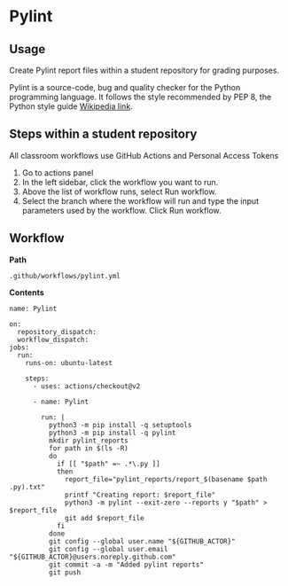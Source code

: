 # Pylint
## Usage
Create Pylint report files within a student repository for grading purposes.

Pylint is a source-code, bug and quality checker for the Python programming language. It follows the style recommended by PEP 8, the Python style guide [Wikipedia link](https://en.wikipedia.org/wiki/Pylint).

## Steps within a student repository
All classroom workflows use GitHub Actions and Personal Access Tokens

1. Go to actions panel
2. In the left sidebar, click the workflow you want to run.
3. Above the list of workflow runs, select Run workflow.
4. Select the branch where the workflow will run and type the input parameters used by the workflow. Click Run workflow.

## Workflow
**Path**
```
.github/workflows/pylint.yml
```
**Contents**
```
name: Pylint

on:
  repository_dispatch:
  workflow_dispatch:
jobs:
  run:
    runs-on: ubuntu-latest

    steps:
      - uses: actions/checkout@v2

      - name: Pylint

        run: |
          python3 -m pip install -q setuptools
          python3 -m pip install -q pylint
          mkdir pylint_reports
          for path in $(ls -R)
          do
            if [[ "$path" =~ .*\.py ]]
            then
              report_file="pylint_reports/report_$(basename $path .py).txt"
              printf "Creating report: $report_file"
              python3 -m pylint --exit-zero --reports y "$path" > $report_file
              git add $report_file
            fi
          done
          git config --global user.name "${GITHUB_ACTOR}"
          git config --global user.email "${GITHUB_ACTOR}@users.noreply.github.com"
          git commit -a -m "Added pylint reports"
          git push
```